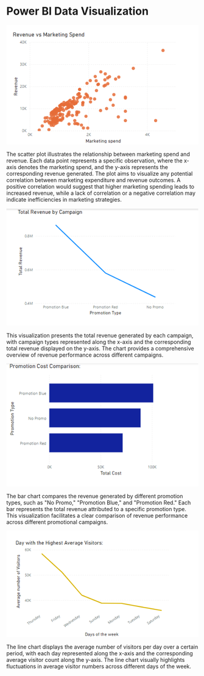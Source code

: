 # Power BI Data Visualization

![Image Description](Images/revenue_1.png)

The scatter plot illustrates the relationship between marketing spend and revenue. Each data point represents a specific observation, where the x-axis denotes the marketing spend, and the y-axis represents the corresponding revenue generated. The plot aims to visualize any potential correlation between marketing expenditure and revenue outcomes. A positive correlation would suggest that higher marketing spending leads to increased revenue, while a lack of correlation or a negative correlation may indicate inefficiencies in marketing strategies.



![Image Description](Images/revenue_2.png)

This visualization presents the total revenue generated by each campaign, with campaign types represented along the x-axis and the corresponding total revenue displayed on the y-axis. The chart provides a comprehensive overview of revenue performance across different campaigns.



![Image Description](Images/revenue_3.png)

The bar chart compares the revenue generated by different promotion types, such as "No Promo," "Promotion Blue," and "Promotion Red." Each bar represents the total revenue attributed to a specific promotion type. This visualization facilitates a clear comparison of revenue performance across different promotional campaigns.



![Image Description](Images/revenue_4.png)

The line chart displays the average number of visitors per day over a certain period, with each day represented along the x-axis and the corresponding average visitor count along the y-axis. The line chart visually highlights fluctuations in average visitor numbers across different days of the week.